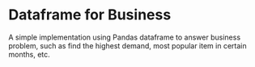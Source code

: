 # Dataframe for Business
A simple implementation using Pandas dataframe to answer business problem, such as find the highest demand, most popular item in certain months, etc. 

